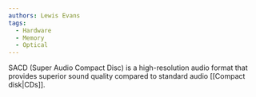 ```yaml
---
authors: Lewis Evans
tags:
  - Hardware
  - Memory
  - Optical
---
```

SACD (Super Audio Compact Disc) is a high-resolution audio format that provides superior sound quality compared to standard audio [[Compact disk|CDs]].